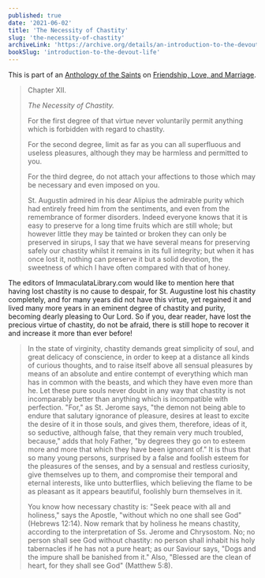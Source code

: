 ```yaml
---
published: true
date: '2021-06-02'
title: 'The Necessity of Chastity'
slug: 'the-necessity-of-chastity'
archiveLink: 'https://archive.org/details/an-introduction-to-the-devout-life/page/131?view=theater'
bookSlug: 'introduction-to-the-devout-life'
---
```


This is part of an [Anthology of the Saints](/anthologies.html) on [Friendship, Love, and Marriage](/anthologies/friendship-love-and-marriage.html).

> Chapter XII.
>
> *The Necessity of Chastity.*
>
> For the first degree of that virtue never voluntarily permit anything which is forbidden with regard to chastity.
>
> For the second degree, limit as far as you can all superfluous and useless pleasures, although they may be harmless and permitted to you.
>
> For the third degree, do not attach your affections to those which may be necessary and even imposed on you.
>
> St. Augustin admired in his dear Alipius the admirable purity which had entirely freed him from the sentiments, and even from the remembrance of former disorders. Indeed everyone knows that it is easy to preserve for a long time fruits which are still whole; but however little they may be tainted or broken they can only be preserved in sirups, I say that we have several means for preserving safely our chastity whilst it remains in its full integrity; but when it has once lost it, nothing can preserve it but a solid devotion, the sweetness of which I have often compared with that of honey.

The editors of ImmaculataLibrary.com would like to mention here that having lost chastity is no cause to despair, for St. Augustine lost his chastity completely, and for many years did not have this virtue, yet regained it and lived many more years in an eminent degree of chastity and purity, becoming dearly pleasing to Our Lord. So if you, dear reader, have lost the precious virtue of chastity, do not be afraid, there is still hope to recover it and increase it more than ever before!

> In the state of virginity, chastity demands great simplicity of soul, and great delicacy of conscience, in order to keep at a distance all kinds of curious thoughts, and to raise itself above all sensual pleasures by means of an absolute and entire contempt of everything which man has in common with the beasts, and which they have even more than he. Let these pure souls never doubt in any way that chastity is not incomparably better than anything which is incompatible with perfection. "For," as St. Jerome says, "the demon not being able to endure that salutary ignorance of pleasure, desires at least to excite the desire of it in those souls, and gives them, therefore, ideas of it, so seductive, although false, that they remain very much troubled, because," adds that holy Father, "by degrees they go on to esteem more and more that which they have been ignorant of." It is thus that so many young persons, surprised by a false and foolish esteem for the pleasures of the senses, and by a sensual and restless curiosity, give themselves up to them, and compromise their temporal and eternal interests, like unto butterflies, which believing the flame to be as pleasant as it appears beautiful, foolishly burn themselves in it.
>
> You know how necessary chastity is: "Seek peace with all and holiness," says the Apostle, "without which no one shall see God" (Hebrews 12:14). Now remark that by holiness he means chastity, according to the interpretation of Ss. Jerome and Chrysostom. No; no person shall see God without chastity: no person shall inhabit his holy tabernacles if he has not a pure heart; as our Saviour says, "Dogs and the impure shall be banished from it." Also, "Blessed are the clean of heart, for they shall see God" (Matthew 5:8).